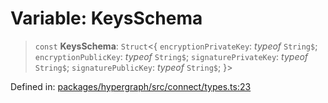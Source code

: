 # Variable: KeysSchema

> `const` **KeysSchema**: `Struct`\<\{ `encryptionPrivateKey`: *typeof* `String$`; `encryptionPublicKey`: *typeof* `String$`; `signaturePrivateKey`: *typeof* `String$`; `signaturePublicKey`: *typeof* `String$`; \}\>

Defined in: [packages/hypergraph/src/connect/types.ts:23](https://github.com/hashirpm/hypergraph/blob/ab4ea1cdb9430798142e0d735aac9d31c2cf0ae0/packages/hypergraph/src/connect/types.ts#L23)

